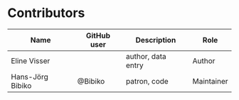 # Contributors

Name               | GitHub user     | Description                          | Role
---                | ---             | ---                                  | ---
Eline Visser |  | author, data entry | Author
Hans-Jörg Bibiko | @Bibiko | patron, code | Maintainer